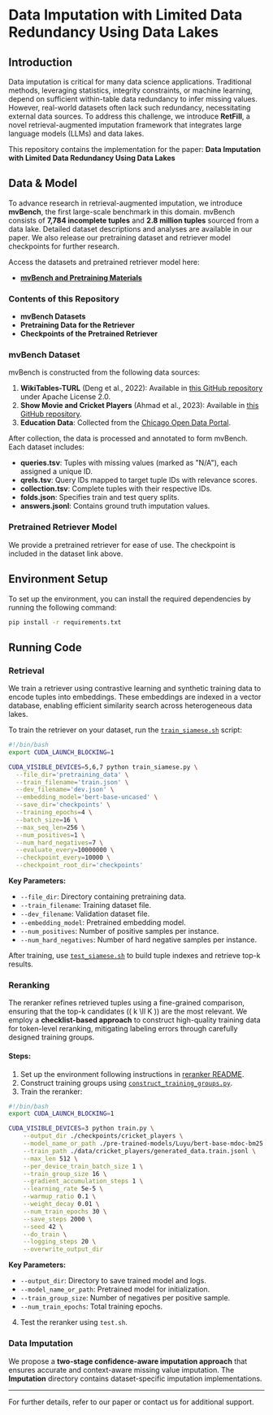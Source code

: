 
# Data Imputation with Limited Data Redundancy Using Data Lakes

## Introduction
Data imputation is critical for many data science applications. Traditional methods, leveraging statistics, integrity constraints, or machine learning, depend on sufficient within-table data redundancy to infer missing values. However, real-world datasets often lack such redundancy, necessitating external data sources. To address this challenge, we introduce **RetFill**, a novel retrieval-augmented imputation framework that integrates large language models (LLMs) and data lakes.

This repository contains the implementation for the paper:
**Data Imputation with Limited Data Redundancy Using Data Lakes**

## Data & Model
To advance research in retrieval-augmented imputation, we introduce **mvBench**, the first large-scale benchmark in this domain. mvBench consists of **7,784 incomplete tuples** and **2.8 million tuples** sourced from a data lake. Detailed dataset descriptions and analyses are available in our paper. We also release our pretraining dataset and retriever model checkpoints for further research.

Access the datasets and pretrained retriever model here:
- [**mvBench and Pretraining Materials**](https://hkustgz-my.sharepoint.com/:f:/g/personal/cyang662_connect_hkust-gz_edu_cn/En4KpS23e6RGmYNAO_h-MVEBPA-tKEHkVzs8dZzxmu5iMw?e=PdZpm9)

### Contents of this Repository
- **mvBench Datasets**
- **Pretraining Data for the Retriever**
- **Checkpoints of the Pretrained Retriever**

### mvBench Dataset
mvBench is constructed from the following data sources:
1. **WikiTables-TURL** (Deng et al., 2022): Available in [this GitHub repository](https://github.com/sunlab-osu/TURL/tree/release_ongoing) under Apache License 2.0.
2. **Show Movie and Cricket Players** (Ahmad et al., 2023): Available in [this GitHub repository](https://github.com/qcri/RetClean).
3. **Education Data**: Collected from the [Chicago Open Data Portal](https://data.cityofchicago.org/).

After collection, the data is processed and annotated to form mvBench. Each dataset includes:
- **queries.tsv**: Tuples with missing values (marked as "N/A"), each assigned a unique ID.
- **qrels.tsv**: Query IDs mapped to target tuple IDs with relevance scores.
- **collection.tsv**: Complete tuples with their respective IDs.
- **folds.json**: Specifies train and test query splits.
- **answers.jsonl**: Contains ground truth imputation values.

### Pretrained Retriever Model
We provide a pretrained retriever for ease of use. The checkpoint is included in the dataset link above.

## Environment Setup
To set up the environment, you can install the required dependencies by running the following command:
```bash
pip install -r requirements.txt
```

## Running Code
### Retrieval
We train a retriever using contrastive learning and synthetic training data to encode tuples into embeddings. These embeddings are indexed in a vector database, enabling efficient similarity search across heterogeneous data lakes.

To train the retriever on your dataset, run the [`train_siamese.sh`](./retriever/train_siamese.sh) script:

```bash
#!/bin/bash
export CUDA_LAUNCH_BLOCKING=1

CUDA_VISIBLE_DEVICES=5,6,7 python train_siamese.py \
  --file_dir='pretraining_data' \
  --train_filename='train.json' \
  --dev_filename='dev.json' \
  --embedding_model='bert-base-uncased' \
  --save_dir='checkpoints' \
  --training_epochs=4 \
  --batch_size=16 \
  --max_seq_len=256 \
  --num_positives=1 \
  --num_hard_negatives=7 \
  --evaluate_every=10000000 \
  --checkpoint_every=10000 \
  --checkpoint_root_dir='checkpoints'
```

**Key Parameters:**
- `--file_dir`: Directory containing pretraining data.
- `--train_filename`: Training dataset file.
- `--dev_filename`: Validation dataset file.
- `--embedding_model`: Pretrained embedding model.
- `--num_positives`: Number of positive samples per instance.
- `--num_hard_negatives`: Number of hard negative samples per instance.

After training, use [`test_siamese.sh`](./retriever/test_siamese.sh) to build tuple indexes and retrieve top-k results.

### Reranking
The reranker refines retrieved tuples using a fine-grained comparison, ensuring that the top-k candidates (\( k \ll K \)) are the most relevant. We employ a **checklist-based approach** to construct high-quality training data for token-level reranking, mitigating labeling errors through carefully designed training groups.

#### Steps:
1. Set up the environment following instructions in [reranker README](reranking/reranker/readme.md).
2. Construct training groups using [`construct_training_groups.py`](reranking/annotation/construct_training_groups.py).
3. Train the reranker:

```bash
#!/bin/bash
export CUDA_LAUNCH_BLOCKING=1

CUDA_VISIBLE_DEVICES=3 python train.py \
    --output_dir ./checkpoints/cricket_players \
    --model_name_or_path ./pre-trained-models/Luyu/bert-base-mdoc-bm25 \
    --train_path ./data/cricket_players/generated_data.train.jsonl \
    --max_len 512 \
    --per_device_train_batch_size 1 \
    --train_group_size 16 \
    --gradient_accumulation_steps 1 \
    --learning_rate 5e-5 \
    --warmup_ratio 0.1 \
    --weight_decay 0.01 \
    --num_train_epochs 30 \
    --save_steps 2000 \
    --seed 42 \
    --do_train \
    --logging_steps 20 \
    --overwrite_output_dir
```

**Key Parameters:**
- `--output_dir`: Directory to save trained model and logs.
- `--model_name_or_path`: Pretrained model for initialization.
- `--train_group_size`: Number of negatives per positive sample.
- `--num_train_epochs`: Total training epochs.

4. Test the reranker using `test.sh`.

### Data Imputation
We propose a **two-stage confidence-aware imputation approach** that ensures accurate and context-aware missing value imputation. The **Imputation** directory contains dataset-specific imputation implementations.

---
For further details, refer to our paper or contact us for additional support.
